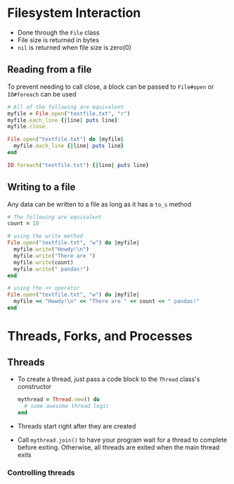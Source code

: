 # Filesystem Interaction
- Done through the `File` class
- File size is returned in bytes
- `nil` is returned when file size is zero(0)
## Reading from a file
To prevent needing to call close, a block can be passed to `File#open` or `IO#foreach` can be used

```ruby
# All of the following are equivalent
myfile = File.open("textfile.txt", "r")
myfile.each_line {|line| puts line}
myfile.close

File.open("textfile.txt") do |myfile|
  myfile.each_line {|line| puts line}
end

IO.foreach("textfile.txt") {|line| puts line}
```
## Writing to a file
Any data can be written to a file as long as it has a `to_s` method

```ruby
# The following are equivalent
count = 10

# using the write method
File.open("textfile.txt", "w") do |myfile|
  myfile.write("Howdy!\n")
  myfile.write("There are ")
  myfile.write(count)
  myfile.write(" pandas!")
end

# using the << operator
File.open("textfile.txt", "w") do |myfile|
  myfile << "Howdy!\n" << "There are " << count << " pandas!"
end
```
# Threads, Forks, and Processes
## Threads
- To create a thread, just pass a code block to the `Thread` class's constructor

  ```ruby
  mythread = Thread.new() do
    # some awesome thread logic
  end
  ```
- Threads start right after they are created
- Call `mythread.join()` to have your program wait for a thread to complete before exiting. Otherwise, all threads are exited when the main thread exits
### Controlling threads

